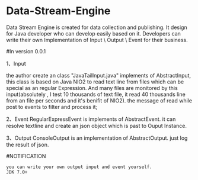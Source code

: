 # Data-Stream-Engine

Data Stream Engine is created for data collection and publishing.
It design for Java developer who can develop easily based on it. 
Developers can write their own Implementation of Input \ Output \ Event for their business. 


#In version 0.0.1

1、Input

the author create an class "JavaTailInput.java" implements of AbstractInput, 
this class is based on Java NIO2 to read text line from files which can be special as an regular Expression. 
And many files are monitored by this input(absolutely , 
I test 10 thousands of text file, it read 40 thousands line from an file per seconds and it's benifit of NIO2).
the message of read while post to events to filter and process it;

2、Event
RegularExpressEvent is implements of AbstractEvent. 
it can resolve textline and create an json object which is past to Ouput Instance.

3、Output
ConsoleOutput is an implementation of AbstractOutput. just log the result of json. 

#NOTIFICATION
```
you can write your own output input and event yourself.
JDK 7.0+
```
